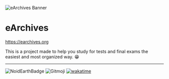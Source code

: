 ![eArchives Banner](https://i.imgur.com/bryLjhA.png)

# eArchives

https://earchives.org

This is a project made to help you study for tests and final exams the easiest and most organized way. 😁

---

![NoidEarthBadge](https://i.imgur.com/26e5uy0.png)
![Gitmoji](https://img.shields.io/badge/gitmoji-%20😜%20😍-FFDD67.svg?style=flat-square)
[![wakatime](https://wakatime.com/badge/user/010adc07-6382-419f-87bc-0b3f507ee495/project/c2464dd6-6429-4f05-9209-cf224d5b75fb.svg?style=flat-square)](https://wakatime.com/projects/earchives)
